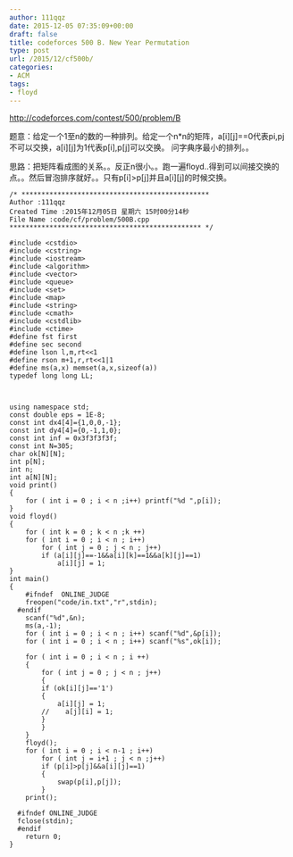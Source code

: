 ```yaml
---
author: 111qqz
date: 2015-12-05 07:35:09+00:00
draft: false
title: codeforces 500 B. New Year Permutation
type: post
url: /2015/12/cf500b/
categories:
- ACM
tags:
- floyd
---
```


http://codeforces.com/contest/500/problem/B

题意：给定一个1至n的数的一种排列。给定一个n*n的矩阵，a[i][j]==0代表pi,pj不可以交换，a[i][j]为1代表p[i],p[j]可以交换。 问字典序最小的排列。。



思路：把矩阵看成图的关系。。反正n很小。。跑一遍floyd..得到可以间接交换的点。。然后冒泡排序就好。。只有p[i]>p[j]并且a[i][j]的时候交换。





    
    /* ***********************************************
    Author :111qqz
    Created Time :2015年12月05日 星期六 15时00分14秒
    File Name :code/cf/problem/500B.cpp
    ************************************************ */
    
    #include <cstdio>
    #include <cstring>
    #include <iostream>
    #include <algorithm>
    #include <vector>
    #include <queue>
    #include <set>
    #include <map>
    #include <string>
    #include <cmath>
    #include <cstdlib>
    #include <ctime>
    #define fst first
    #define sec second
    #define lson l,m,rt<<1
    #define rson m+1,r,rt<<1|1
    #define ms(a,x) memset(a,x,sizeof(a))
    typedef long long LL;
    
    
    
    using namespace std;
    const double eps = 1E-8;
    const int dx4[4]={1,0,0,-1};
    const int dy4[4]={0,-1,1,0};
    const int inf = 0x3f3f3f3f;
    const int N=305;
    char ok[N][N];
    int p[N];
    int n;
    int a[N][N];
    void print()
    {
        for ( int i = 0 ; i < n ;i++) printf("%d ",p[i]);
    }
    void floyd()
    {
        for ( int k = 0 ; k < n ;k ++)
    	for ( int i = 0 ; i < n ; i++)
    	    for ( int j = 0 ; j < n ; j++)
    		if (a[i][j]==-1&&a[i][k]==1&&a[k][j]==1)
    		    a[i][j] = 1;
    }
    int main()
    {
    	#ifndef  ONLINE_JUDGE 
    	freopen("code/in.txt","r",stdin);
      #endif
    	scanf("%d",&n);
    	ms(a,-1);
    	for ( int i = 0 ; i < n ; i++) scanf("%d",&p[i]);
    	for ( int i = 0 ; i < n ; i++) scanf("%s",ok[i]);
    
    	for ( int i = 0 ; i < n ; i ++)
    	{
    	    for ( int j = 0 ; j < n ; j++)
    	    {
    		if (ok[i][j]=='1')
    		{
    		    a[i][j] = 1;
    		//    a[j][i] = 1;
    		}
    	    }
    	}
    	floyd();
    	for ( int i = 0 ; i < n-1 ; i++)
    	    for ( int j = i+1 ; j < n ;j++)
    		if (p[i]>p[j]&&a[i][j]==1)
    		{
    		    swap(p[i],p[j]);
    		}
    	print();
    
      #ifndef ONLINE_JUDGE  
      fclose(stdin);
      #endif
        return 0;
    }
    




